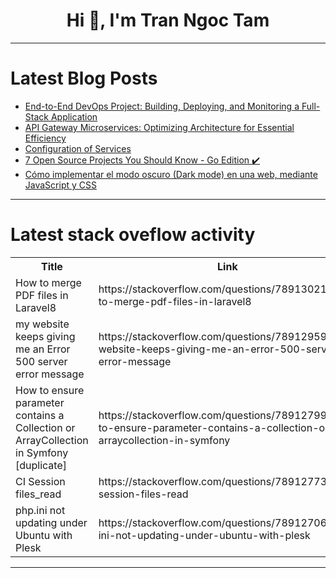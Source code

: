 <h1 align="center">Hi 👋, I'm Tran Ngoc Tam</h1>

---

# Latest Blog Posts 
<!-- BLOG-POST-LIST:START -->
- [End-to-End DevOps Project: Building, Deploying, and Monitoring a Full-Stack Application](https://dev.to/prodevopsguytech/end-to-end-devops-project-building-deploying-and-monitoring-a-full-stack-application-ako)
- [API Gateway Microservices: Optimizing Architecture for Essential Efficiency](https://dev.to/getambassador2024/api-gateway-microservices-optimizing-architecture-for-essential-efficiency-3nk9)
- [Configuration of Services](https://dev.to/kalkwst/configuration-of-services-2ikj)
- [7 Open Source Projects You Should Know - Go Edition ✔️](https://dev.to/this-is-learning/7-open-source-projects-you-should-know-go-edition-3bo4)
- [Cómo implementar el modo oscuro &lpar;Dark mode&rpar; en una web, mediante JavaScript y CSS](https://dev.to/simplicitytree/como-implementar-el-modo-oscuro-dark-mode-en-una-web-mediante-javascript-y-css-10f7)
<!-- BLOG-POST-LIST:END -->

---

# Latest stack oveflow activity
<table>
  <tr><th>Title</th><th>Link</th></tr>
  <!-- STACKOVERFLOW:START --><tr><td>How to merge PDF files in Laravel8</td><td>https://stackoverflow.com/questions/78913021/how-to-merge-pdf-files-in-laravel8</td></tr><tr><td>my website keeps giving me an Error 500 server error message</td><td>https://stackoverflow.com/questions/78912959/my-website-keeps-giving-me-an-error-500-server-error-message</td></tr><tr><td>How to ensure parameter contains a Collection or ArrayCollection in Symfony [duplicate]</td><td>https://stackoverflow.com/questions/78912799/how-to-ensure-parameter-contains-a-collection-or-arraycollection-in-symfony</td></tr><tr><td>CI Session files_read</td><td>https://stackoverflow.com/questions/78912773/ci-session-files-read</td></tr><tr><td>php.ini not updating under Ubuntu with Plesk</td><td>https://stackoverflow.com/questions/78912706/php-ini-not-updating-under-ubuntu-with-plesk</td></tr><!-- STACKOVERFLOW:END -->
</table>

---


